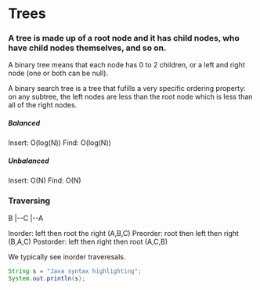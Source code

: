 # Trees

### A tree is made up of a root node and it has child nodes, who have child nodes themselves, and so on.

A binary tree means that each node has 0 to 2 children, or a left and right node (one or both can be null).

A binary search tree is a tree that fufills a very specific ordering property: on any subtree, the left nodes are less than the root node which is less than all of the right nodes.

##### Balanced
Insert: O(log(N))
Find: O(log(N))

##### Unbalanced
Insert: O(N)
Find: O(N)


### Traversing
B |--C
  |--A 

Inorder: left then root the right (A,B,C)
Preorder: root then left then right (B,A,C)
Postorder: left then right then root (A,C,B)

We typically see inorder traveresals.




```java
String s = "Java syntax highlighting";
System.out.println(s);
```
